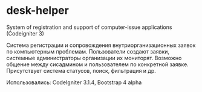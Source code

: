 # desk-helper
System of registration and support of computer-issue applications (Codeigniter 3)

Система регистрации и сопровождения внутриорганизационных заявок по компьютерным проблемам.
Пользователи создают заявки, системные администраторы организации их мониторят. 
Возможно общение между сисадмином и пользователем по конкретной заявке. Присутствует система статусов, поиск, фильтрация и др.

Использовались: CodeIgniter 3.1.4, Bootstrap 4 alpha
